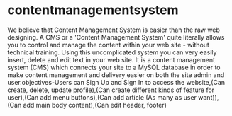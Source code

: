 # contentmanagementsystem
We believe that Content Management System is easier than the raw web designing. A CMS or a 'Content Management System' quite literally allows you to control and manage the content within your web site - without technical training. Using this uncomplicated system you can very easily insert, delete and edit text in your web site. It is a content management system (CMS) which connects your site to a MySQL database in order to make content management and delivery easier on both the site admin and user.objectives-Users can Sign Up and Sign In to access the website,(Can create, delete, update profile),(Can create different kinds of feature for user),(Can add menu buttons),(Can add article (As many as user want)),(Can add main body content),(Can edit header, footer)
